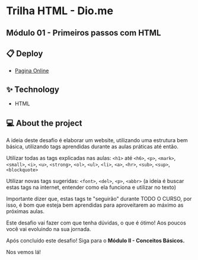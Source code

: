 # Trilha HTML - Dio.me
## Módulo 01 - Primeiros passos com HTML
## 📋 Deploy
- [Pagina Online](https://bootstrap-5-tmichv--9000.local.webcontainer.io)

## ✨ Technology
- HTML


## 💻 About the project

A ideia deste desafio é elaborar um website, utilizando uma estrutura bem básica, utilizando tags aprendidas durante as aulas práticas até então. 

Utilizar todas as tags explicadas nas aulas: `<h1>` até `<h6>`, `<p>`, `<mark>`, `<small>`, `<i>`, `<u>`, `<strong>`, `<ol>`, `<ul>`, `<li>`, `<a>`, `<hr>`, `<sub>`, `<sup>`, `<blockquote>`

Utilizar novas tags sugeridas: `<font>`, `<del>`, `<p>`, `<abbr>` (a ideia é buscar estas tags na internet, entender como ela funciona e utilizar no texto)

Importante dizer que, estas tags te "seguirão" durante TODO O CURSO, por isso, é bom que esteja bem aprendidas para aproveitarem ao máximo as próximas aulas.

Este desafio vai fazer com que tenha dúvidas, o que é ótimo! Aos poucos você vai evoluindo na sua jornada.

Após concluído este desafio! Siga para o <strong>Módulo II - Conceitos Básicos.</strong>

Nos vemos lá!